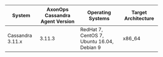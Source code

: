 System           | AxonOps Cassandra Agent Version | Operating Systems                           | Target Architecture
--------------   | --------------                  | -------------                               | -------------
Cassandra 3.11.x | 3.11.3                          |  RedHat 7, CentOS 7, Ubuntu 16.04, Debian 9 | x86_64

